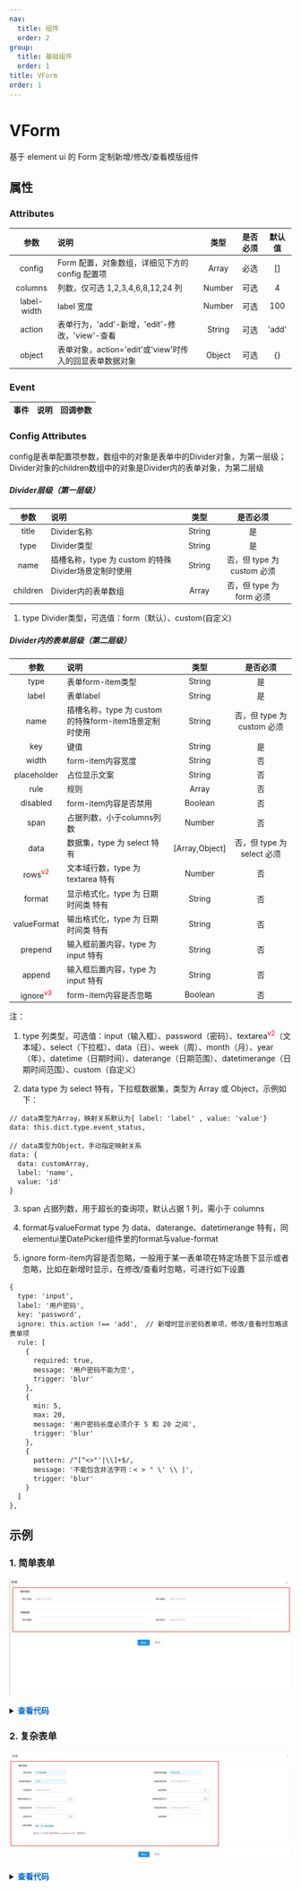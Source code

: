 ```yaml
---
nav:
  title: 组件
  order: 2
group:
  title: 基础组件
  order: 1
title: VForm
order: 1
---
```


# VForm

基于 element ui 的 Form 定制新增/修改/查看模版组件

## 属性

### Attributes

|    参数     | 说明                                          |  类型   | 是否必须 | 默认值 |
| :---------: | :-------------------------------------------- | :-----: | :------: | :----: |
|    config     | Form 配置，对象数组，详细见下方的 config 配置项 |  Array  |   必选   |   []   |
|   columns   | 列数，仅可选 1,2,3,4,6,8,12,24 列               | Number  |   可选   |   4    |
| label-width  | label 宽度                                    | Number  |   可选   |  100   |
| action | 表单行为，'add'-新增，'edit'-修改，'view'-查看              | String |   可选   |  'add'  |
| object | 表单对象，action='edit'或'view'时传入的回显表单数据对象      | Object |   可选   |  {}  |


### Event

| 事件  | 说明     |        回调参数        |
| :---: | :------- | :--------------------: |

### Config Attributes

config是表单配置项参数，数组中的对象是表单中的Divider对象，为第一层级；Divider对象的children数组中的对象是Divider内的表单对象，为第二层级

##### Divider层级（第一层级）

|    参数     | 说明                        |      类型      |          是否必须          |
| :---------: | :-------------------------- | :------------: | :------------------------: |
|    title     | Divider名称                |     String     |             是             |
|    type     | Divider类型               |     String     |             是             |
|    name     | 插槽名称，type 为 custom 的特殊Divider场景定制时使用         |     String     |            否，但 type 为 custom 必须             |
|    children     | Divider内的表单数组                |     Array     |             否，但 type 为 form 必须       |

1. type
   Divider类型，可选值：form（默认）、custom(自定义)


##### Divider内的表单层级（第二层级）

|    参数     | 说明                        |      类型      |          是否必须          |
| :---------: | :-------------------------- | :------------: | :------------------------: |
|    type     | 表单form-item类型                |     String     |             是             |
|    label    | 表单label                |     String     |             是             |
|    name     | 插槽名称，type 为 custom 的特殊form-item场景定制时使用         |     String     |            否，但 type 为 custom 必须             |
|     key     | 键值                |     String     |             是             |
|    width    | form-item内容宽度                |     String     |             否             |
| placeholder | 占位显示文案                |     String     |             否             |
|    rule     | 规则               |     Array     |             否             |
|   disabled  | form-item内容是否禁用     |     Boolean     |             否             |
|    span     | 占据列数，小于columns列数        |     Number     |             否             |
|    data     | 数据集，type 为 select 特有                       | [Array,Object] | 否，但 type 为 select 必须 | 
|    rows<sup style="color: red">v2</sup>     | 文本域行数，type 为 textarea 特有         |     Number     |            否             |
|    format     | 显示格式化，type 为 日期时间类 特有                    |     String     |             否             |
|    valueFormat     | 输出格式化，type 为 日期时间类 特有                    |     String     |             否             |
|   prepend   | 输入框前置内容，type 为 input 特有         |     String     |            否             |
|   append   | 输入框后置内容，type 为 input 特有         |     String     |            否             |
|   ignore<sup style="color: red">v3</sup>   | form-item内容是否忽略     |     Boolean     |            否             |

注：

1. type
   列类型，可选值：input（输入框）、password（密码）、textarea<sup style="color: red">v2</sup>（文本域）、select（下拉框）、data（日）、week（周）、month（月）、year（年）、datetime（日期时间）、daterange（日期范围）、datetimerange（日期时间范围）、custom（自定义）

2. data
   type 为 select 特有，下拉框数据集，类型为 Array 或 Object，示例如下：

```
// data类型为Array，映射关系默认为{ label: 'label' , value: 'value'}
data: this.dict.type.event_status,

// data类型为Object，手动指定映射关系
data: {
  data: customArray,
  label: 'name',
  value: 'id'
}

```

3. span
   占据列数，用于超长的查询项，默认占据 1 列，需小于 columns
  
4. format与valueFormat
  type 为 data、daterange、datetimerange 特有，同elementui里DatePicker组件里的format与value-format

5. ignore
  form-item内容是否忽略，一般用于某一表单项在特定场景下显示或者忽略，比如在新增时显示，在修改/查看时忽略，可进行如下设置

```
{
  type: 'input',
  label: '用户密码',
  key: 'password',
  ignore: this.action !== 'add',  // 新增时显示密码表单项，修改/查看时忽略该表单项
  rule: [
    {
      required: true,
      message: '用户密码不能为空',
      trigger: 'blur'
    },
    {
      min: 5,
      max: 20,
      message: '用户密码长度必须介于 5 和 20 之间',
      trigger: 'blur'
    },
    {
      pattern: /^[^<>"'|\\]+$/,
      message: '不能包含非法字符：< > " \' \\ |',
      trigger: 'blur'
    }
  ]
},
```

## 示例

### 1. 简单表单

![form-1](../assets/base-component/form-form-simple.png)

<details>
  <summary><b style="color: #0366d6">查看代码</b></summary>
  <pre><code> 
    
    <VForm ref="form" :config="formConfig" :action="action" :object="selectObj">
      <template #nickName="slotProps">
        <el-input v-model="slotProps.form.nickName" placeholder="请输入用户昵称" maxlength="30" style="width: 100%" />
      </template>
    </VForm>

    computed: {
      formConfig() {
        return [
          {
            title: '基本信息',
            type: 'form',
            children: [
              {
                type: 'input',
                label: '用户名称',
                key: 'userName',
                placeholder: '请输入用户名称',
                rule: [
                  { required: true, message: '用户名称不能为空', trigger: 'blur' }
                ]
              },
              {
                type: 'custom',
                name: 'nickName',
                label: '用户昵称'
              }
            ]
          },
          {
            title: '详细信息',
            type: 'form',
            children: [
              {
                type: 'password',
                label: '用户密码',
                key: 'password'
              },
              {
                type: 'select',
                label: '用户状态',
                key: 'status',
                placeholder: '请选择用户状态',
                data: this.dict.type.sys_normal_disable,
                width: '70%'
              }
            ]
          }
        ]
      }
    }
  </code></pre>
</details>

### 2. 复杂表单

![form-2](../assets/base-component/form-form-normal.png)
<details>
  <summary><b style="color: #0366d6">查看代码</b></summary>
  <pre><code> 
    
    <VForm ref="form" :config="formConfig" :label-width="120" :action="action" :object="object">
        <template #liveFile="slotProps">
          <FileUpload
            v-model="slotProps.form.liveFile"
            :limit="1"
            :is-show-tip="true"
            :disabled="action === 'view'"
            :file-type="['png','jpg','jpeg']"
            :file-size="30"
            :label="'选择文件'"
          />
        </template>
      </VForm>

    computed: {
      formConfig() {
        return [
          {
            title: '基本信息',
            type: 'form',
            children: [
              {
                type: 'input',
                label: '项目名称',
                key: 'projectName',
                disabled: true,
                width: '100%'
              },
              {
                type: 'input',
                label: '检测对象层级',
                key: 'level',
                disabled: true
              },
              {
                type: 'input',
                label: '检测对象编号',
                key: 'code',
                disabled: true
              },
              {
                type: 'input',
                label: '检测对象名称',
                key: 'name',
                placeholder: '请输入检测对象名称',
                rule: [
                  {
                    required: true,
                    message: '请输入检测对象名称',
                    trigger: 'blur'
                  },
                  {
                    min: 0,
                    max: 10,
                    message: '长度需小于10个字符',
                    trigger: 'blur'
                  }
                ]
              },
              {
                type: 'select',
                label: '结构形式',
                key: 'structureForm',
                placeholder: '请选择结构形式',
                data: this.dict.type.structure_form
              },
              {
                type: 'input',
                label: '建筑面积',
                key: 'buildArea',
                append: '㎡',
                rule: [
                  {
                    pattern: /^[1-9]\d{0,6}(\.\d{1,3})?$|^0(\.\d{1,3})?$/,
                    message: '输入值需是正数，保留三位小数，且最大为1000000',
                    max: 1000000
                  }
                ]
              },
              {
                type: 'input',
                label: '建筑层数(地上)',
                key: 'buildLayerNoLand',
                append: '层',
                rule: [
                  {
                    required: true,
                    message: '请输入建筑层数(地上)',
                    trigger: 'blur'
                  },
                  {
                    pattern: /^[1-9]\d*$/,
                    message: '建筑层数(地上)需为正整数',
                    trigger: 'blur'
                  }
                ]
              },
              {
                type: 'input',
                label: '建筑层数(地下)',
                key: 'buildLayerNoUnderground',
                append: '层',
                rule: [
                  {
                    pattern: /^[1-9]\d*$/,
                    message: '建筑层数(地下)需为正整数',
                    trigger: 'blur'
                  }
                ]
              },
              {
                type: 'select',
                label: '抗震设防类别',
                key: 'antiSeismicType',
                placeholder: '请选择抗震设防类别',
                data: this.dict.type.anti_seismic_type
              },
              {
                type: 'select',
                label: '抗震设防烈度',
                key: 'antiSeismicIntensite',
                placeholder: '请选择抗震设防烈度',
                data: this.dict.type.anti_seismic_intensite
              },
              {
                type: 'input',
                label: '建造年份',
                key: 'buildYear',
                append: '年',
                rule: [
                  {
                    validator(rule, value, callback) {
                      if (value) {
                        if (
                          !/^([0-9]{3}[1-9]|[0-9]{2}[1-9][0-9]|[0-9][1-9][0-9]{2}|[1-9][0-9]{3})$/.test(
                            value
                          )
                        ) {
                          return callback(new Error('请输入4位年份'))
                        }
                        const year = moment().format('YYYY')
                        if (_.gt(value, year)) {
                          return callback(
                            new Error('输入的4位年份必须小于或等于今年')
                          )
                        }
                      }
                      callback()
                    },
                    trigger: 'blur'
                  }
                ]
              },
              {
                type: 'input',
                label: '使用用途',
                key: 'useTo'
              },
              {
                type: 'custom',
                name: 'liveFile',
                label: '二维实景图',
                key: 'liveFile'
              }
            ]
          }
        ]
      }
    }
  </code></pre>
</details>